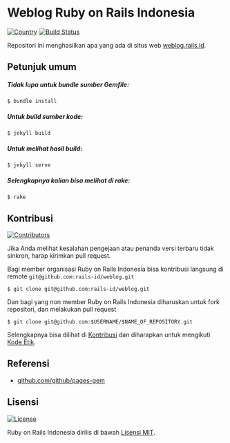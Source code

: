 # Weblog Ruby on Rails Indonesia

[![Country](https://img.shields.io/badge/country-indonesia-blue.svg)](https://en.wikipedia.org/wiki/Indonesia)
[![Build Status](https://travis-ci.org/rails-id/weblog.svg)](https://travis-ci.org/rails-id/weblog)

Repositori ini menghasilkan apa yang ada di situs web [weblog.rails.id](http://weblog.rails.id).

## Petunjuk umum

##### Tidak lupa untuk bundle sumber Gemfile:
```
$ bundle install
```

##### Untuk build sumber kode:
```
$ jekyll build
```

##### Untuk melihat hasil build:
```
$ jekyll serve
```

##### Selengkapnya kalian bisa melihat di rake:
```
$ rake
```

## Kontribusi

[![Contributors](https://img.shields.io/github/contributors/rails-id/weblog.svg)](https://github.com/rails-id/weblog/graphs/contributors)

Jika Anda melihat kesalahan pengejaan atau penanda versi terbaru tidak sinkron, harap kirimkan pull request.

Bagi member organisasi Ruby on Rails Indonesia bisa kontribusi langsung di remote `git@github.com:rails-id/weblog.git`

```
$ git clone git@github.com:rails-id/weblog.git
```

Dan bagi yang non member Ruby on Rails Indonesia diharuskan untuk fork repositori, dan melakukan pull request

```
$ git clone git@github.com:$USERNAME/$NAME_OF_REPOSITORY.git
```

Selengkapnya bisa dilihat di [Kontribusi](CONTRIBUTING.md) dan diharapkan untuk mengikuti [Kode Etik](CODE_OF_CONDUCT.md).

## Referensi
- [github.com/github/pages-gem](https://github.com/github/pages-gem)

## Lisensi

[![License](https://img.shields.io/github/license/rails-id/weblog.svg)](LICENSE)

Ruby on Rails Indonesia dirilis di bawah [Lisensi MIT](https://opensource.org/licenses/MIT).
